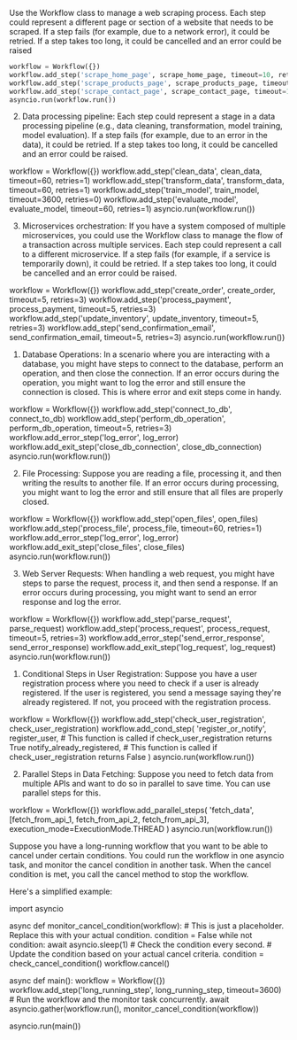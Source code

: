 Use the Workflow class to manage a web scraping process. Each step could represent a different page or section of a website that needs to be scraped. If a step fails (for example, due to a network error), it could be retried. If a step takes too long, it could be cancelled and an error could be raised

```python
workflow = Workflow({})
workflow.add_step('scrape_home_page', scrape_home_page, timeout=10, retries=3)
workflow.add_step('scrape_products_page', scrape_products_page, timeout=10, retries=3)
workflow.add_step('scrape_contact_page', scrape_contact_page, timeout=10, retries=3)
asyncio.run(workflow.run())
```

2. Data processing pipeline: Each step could represent a stage in a data processing pipeline (e.g., data cleaning, transformation, model training, model evaluation). If a step fails (for example, due to an error in the data), it could be retried. If a step takes too long, it could be cancelled and an error could be raised.

workflow = Workflow({})
workflow.add_step('clean_data', clean_data, timeout=60, retries=1)
workflow.add_step('transform_data', transform_data, timeout=60, retries=1)
workflow.add_step('train_model', train_model, timeout=3600, retries=0)
workflow.add_step('evaluate_model', evaluate_model, timeout=60, retries=1)
asyncio.run(workflow.run())

3. Microservices orchestration: If you have a system composed of multiple microservices, you could use the Workflow class to manage the flow of a transaction across multiple services. Each step could represent a call to a different microservice. If a step fails (for example, if a service is temporarily down), it could be retried. If a step takes too long, it could be cancelled and an error could be raised.

workflow = Workflow({})
workflow.add_step('create_order', create_order, timeout=5, retries=3)
workflow.add_step('process_payment', process_payment, timeout=5, retries=3)
workflow.add_step('update_inventory', update_inventory, timeout=5, retries=3)
workflow.add_step('send_confirmation_email', send_confirmation_email, timeout=5, retries=3)
asyncio.run(workflow.run())

1. Database Operations: In a scenario where you are interacting with a database, you might have steps to connect to the database, perform an operation, and then close the connection. If an error occurs during the operation, you might want to log the error and still ensure the connection is closed. This is where error and exit steps come in handy.

workflow = Workflow({})
workflow.add_step('connect_to_db', connect_to_db)
workflow.add_step('perform_db_operation', perform_db_operation, timeout=5, retries=3)
workflow.add_error_step('log_error', log_error)
workflow.add_exit_step('close_db_connection', close_db_connection)
asyncio.run(workflow.run())

2. File Processing: Suppose you are reading a file, processing it, and then writing the results to another file. If an error occurs during processing, you might want to log the error and still ensure that all files are properly closed.

workflow = Workflow({})
workflow.add_step('open_files', open_files)
workflow.add_step('process_file', process_file, timeout=60, retries=1)
workflow.add_error_step('log_error', log_error)
workflow.add_exit_step('close_files', close_files)
asyncio.run(workflow.run())

3. Web Server Requests: When handling a web request, you might have steps to parse the request, process it, and then send a response. If an error occurs during processing, you might want to send an error response and log the error.

workflow = Workflow({})
workflow.add_step('parse_request', parse_request)
workflow.add_step('process_request', process_request, timeout=5, retries=3)
workflow.add_error_step('send_error_response', send_error_response)
workflow.add_exit_step('log_request', log_request)
asyncio.run(workflow.run())

1. Conditional Steps in User Registration: Suppose you have a user registration process where you need to check if a user is already registered. If the user is registered, you send a message saying they're already registered. If not, you proceed with the registration process.

workflow = Workflow({})
workflow.add_step('check_user_registration', check_user_registration)
workflow.add_cond_step(
'register_or_notify',
register_user, # This function is called if check_user_registration returns True
notify_already_registered, # This function is called if check_user_registration returns False
)
asyncio.run(workflow.run())

2. Parallel Steps in Data Fetching: Suppose you need to fetch data from multiple APIs and want to do so in parallel to save time. You can use parallel steps for this.

workflow = Workflow({})
workflow.add_parallel_steps(
'fetch_data',
[fetch_from_api_1, fetch_from_api_2, fetch_from_api_3],
execution_mode=ExecutionMode.THREAD
)
asyncio.run(workflow.run())

Suppose you have a long-running workflow that you want to be able to cancel under certain conditions. You could run the workflow in one asyncio task, and monitor the cancel condition in another task. When the cancel condition is met, you call the cancel method to stop the workflow.

Here's a simplified example:

import asyncio

async def monitor_cancel_condition(workflow): # This is just a placeholder. Replace this with your actual condition.
condition = False
while not condition:
await asyncio.sleep(1) # Check the condition every second. # Update the condition based on your actual cancel criteria.
condition = check_cancel_condition()
workflow.cancel()

async def main():
workflow = Workflow({})
workflow.add_step('long_running_step', long_running_step, timeout=3600) # Run the workflow and the monitor task concurrently.
await asyncio.gather(workflow.run(), monitor_cancel_condition(workflow))

asyncio.run(main())
